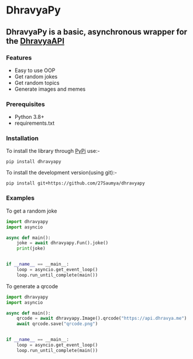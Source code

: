 # DhravyaPy

## DhravyaPy is a basic, asynchronous wrapper for the [DhravyaAPI](https://api.dhravya.me)

### Features
  * Easy to use OOP
  * Get random jokes
  * Get random topics
  * Generate images and memes

### Prerequisites
  * Python 3.8+
  * requirements.txt

### Installation
To install the library through [PyPi](pypi.org) use:-
```
pip install dhravyapy
```

To install the development version(using git):-
```
pip install git+https://github.com/27Saumya/dhravyapy
```

### Examples
To get a random joke
```py
import dhravyapy
import asyncio

async def main():
    joke = await dhravyapy.Fun().joke()
    print(joke)


if __name__ == __main__:
    loop = asyncio.get_event_loop()
    loop.run_until_complete(main())
```

To generate a qrcode
```py
import dhravyapy
import asyncio

async def main():
    qrcode = await dhravyapy.Image().qrcode("https://api.dhravya.me")
    await qrcode.save("qrcode.png")


if __name__ == __main__:
    loop = asyncio.get_event_loop()
    loop.run_until_complete(main())
```

